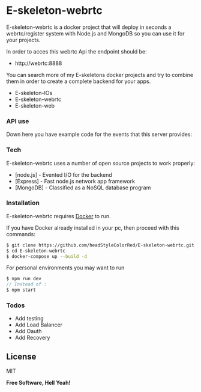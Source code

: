 # E-skeleton-webrtc


E-skeleton-webrtc is a docker project that will deploy in seconds a webrtc/register system with Node.js and MongoDB so you can use it for your projects.

In order to acces this webrtc Api the endpoint should be:
- http://webrtc:8888

You can search more of my E-skeletons docker projects and try to combine them in order to create a complete backend for your apps.
  - E-skeleton-IOs
  - E-skeleton-webrtc
  - E-skeleton-web

### API use

Down here you have example code for the events that this server provides:

### Tech

E-skeleton-webrtc uses a number of open source projects to work properly:

* [node.js] - Evented I/O for the backend
* [Express] - Fast node.js network app framework 
* [MongoDB] - Classified as a NoSQL database program

### Installation

E-skeleton-webrtc requires [Docker](https://www.docker.com/) to run.

If you have Docker already installed in your pc, then proceed with this commands:

```sh
$ git clone https://github.com/headStyleColorRed/E-skeleton-webrtc.git
$ cd E-skeleton-webrtc
$ docker-compose up --build -d
```

For personal environments you may want to run

```js
$ npm run dev
// Instead of :
$ npm start
```

### Todos

 - Add testing
 - Add Load Balancer
 - Add Oauth
 - Add Recovery

License
----

MIT


**Free Software, Hell Yeah!**